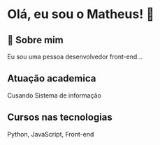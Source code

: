 
# Olá, eu sou o Matheus! 👋



## 🚀 Sobre mim
Eu sou uma pessoa desenvolvedor front-end...


## Atuação academica 

Cusando Sistema de informação

## Cursos nas tecnologias 
Python, JavaScript, Front-end 


